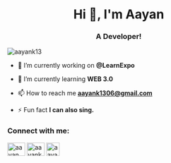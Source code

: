 <h1 align="center">Hi 👋, I'm Aayan</h1>
<h3 align="center">A Developer!</h3>

<p align="left"> <img src="https://komarev.com/ghpvc/?username=aayank13&label=Profile%20views&color=0e75b6&style=flat" alt="aayank13" /> </p>

- 🔭 I’m currently working on **@LearnExpo**

- 🌱 I’m currently learning **WEB 3.0**

- 📫 How to reach me **aayank1306@gmail.com**

- ⚡ Fun fact **I can also sing.**

<h3 align="left">Connect with me:</h3>
<p align="left">
<a href="https://twitter.com/aayan_k14" target="blank"><img align="center" src="https://raw.githubusercontent.com/rahuldkjain/github-profile-readme-generator/master/src/images/icons/Social/twitter.svg" alt="aayan_k14" height="30" width="40" /></a>
<a href="https://instagram.com/aayank_13" target="blank"><img align="center" src="https://raw.githubusercontent.com/rahuldkjain/github-profile-readme-generator/master/src/images/icons/Social/instagram.svg" alt="aayank_13" height="30" width="40" /></a>
<a href="https://www.linkedin.com/in/aayank13" target="blank"><img align="center" src="https://img.freepik.com/premium-vector/linkedin-logo_578229-227.jpg" alt="aayank_13" height="30" width="auto" /></a>
</p>



